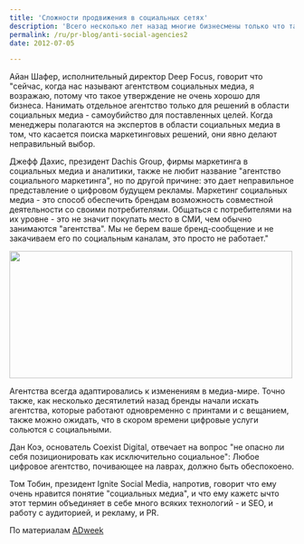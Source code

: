 ```yaml
---
title: 'Сложности продвижения в социальных сетях'
description: 'Всего несколько лет назад многие бизнесмены только что татуировки себе не делали - "агентство социальных медиа". Однако прогресс не стоит на месте, и ситуация меняется, все большую популярность приобретают решения задействующие несколько видов медиа, и термин "агентство социальных медиа" начинает звучать немного ограничивающим.'
permalink: /ru/pr-blog/anti-social-agencies2
date: 2012-07-05

---
```


Айан Шафер, исполнительный директор Deep Focus, говорит что "сейчас, когда нас называют агентством социальных медиа, я возражаю, потому что такое утверждение не очень хорошо для бизнеса. Нанимать отдельное агентство только для решений в области социальных медиа - самоубийство для поставленных целей. Когда менеджеры полагаются на экспертов в области социальных медиа в том, что касается поиска маркетинговых решений, они явно делают неправильный выбор.

Джефф Дахис, президент Dachis Group, фирмы маркетинга в социальных медиа и аналитики, также не любит название "агентство социального маркетинга", но по другой причине: это дает неправильное представление о цифровом будущем рекламы. Маркетинг социальных медиа - это способ обеспечить брендам возможность совместной деятельности со своими потребителями. Общаться  с потребителями на их уровне - это не значит покупать место в СМИ, чем обычно занимаются "агентства". Мы не берем ваше бренд-сообщение и не закачиваем его по социальным каналам, это просто не работает."

<img src="{{ site.assets }}/upload/5423247360_8a50d029a1.jpg" alt="" class="post__img" width="500" height="225">

Агентства всегда адаптировались к изменениям в медиа-мире. Точно также, как несколько десятилетий назад бренды начали искать агентства, которые работают одновременно с принтами и с вещанием, также можно ожидать, что в скором времени цифровые услуги сольются с социальными.

Дан Коэ, основатель Coexist Digital, отвечает на вопрос "не опасно ли себя позиционировать как исключительно социальное": Любое цифровое агентство, почивающее на лаврах, должно быть обеспокоено.

Том Тобин, президент Ignite Social Media, напротив, говорит что ему очень нравится понятие "социальных медиа", и что ему кажетс ычто этот термин объединяет в себе много всяких технологий - и SEO, и работу с аудиторией, и рекламу, и PR.

По материалам <a href="http://www.adweek.com/news/technology/agencies-start-get-really-anti-social-141724"> ADweek</a>

